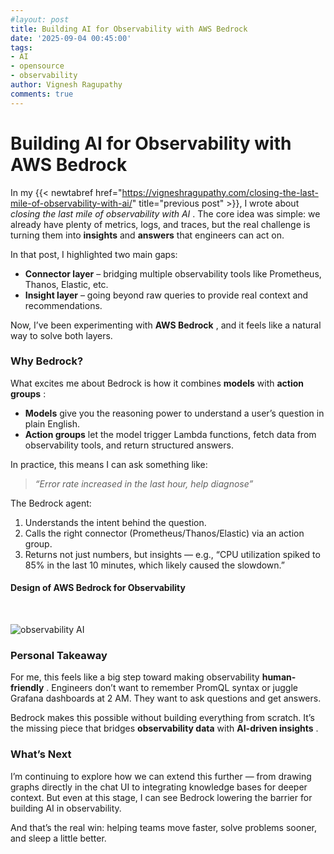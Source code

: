 ```yaml
---
#layout: post
title: Building AI for Observability with AWS Bedrock
date: '2025-09-04 00:45:00'
tags:
- AI
- opensource
- observability
author: Vignesh Ragupathy
comments: true
---
```


# Building AI for Observability with AWS Bedrock

In my {{< newtabref  href="https://vigneshragupathy.com/closing-the-last-mile-of-observability-with-ai/" title="previous post" >}}, I wrote about *closing the last mile of observability with AI* . The core idea was simple: we already have plenty of metrics, logs, and traces, but the real challenge is turning them into **insights** and **answers** that engineers can act on.

In that post, I highlighted two main gaps:

* **Connector layer** – bridging multiple observability tools like Prometheus, Thanos, Elastic, etc.
* **Insight layer** – going beyond raw queries to provide real context and recommendations.

Now, I’ve been experimenting with **AWS Bedrock** , and it feels like a natural way to solve both layers.

### Why Bedrock?

What excites me about Bedrock is how it combines **models** with **action groups** :

* **Models** give you the reasoning power to understand a user’s question in plain English.
* **Action groups** let the model trigger Lambda functions, fetch data from observability tools, and return structured answers.

In practice, this means I can ask something like:

> *“Error rate increased in the last hour, help diagnose”*

The Bedrock agent:

1. Understands the intent behind the question.
2. Calls the right connector (Prometheus/Thanos/Elastic) via an action group.
3. Returns not just numbers, but insights — e.g., “CPU utilization spiked to 85% in the last 10 minutes, which likely caused the slowdown.”

#### Design of AWS Bedrock for Observability
<br>

![observability AI](../../images/2025/bedrock.drawio.svg)

### Personal Takeaway

For me, this feels like a big step toward making observability **human-friendly** . Engineers don’t want to remember PromQL syntax or juggle Grafana dashboards at 2 AM. They want to ask questions and get answers.

Bedrock makes this possible without building everything from scratch. It’s the missing piece that bridges **observability data** with **AI-driven insights** .

### What’s Next

I’m continuing to explore how we can extend this further — from drawing graphs directly in the chat UI to integrating knowledge bases for deeper context. But even at this stage, I can see Bedrock lowering the barrier for building AI in observability.

And that’s the real win: helping teams move faster, solve problems sooner, and sleep a little better.
